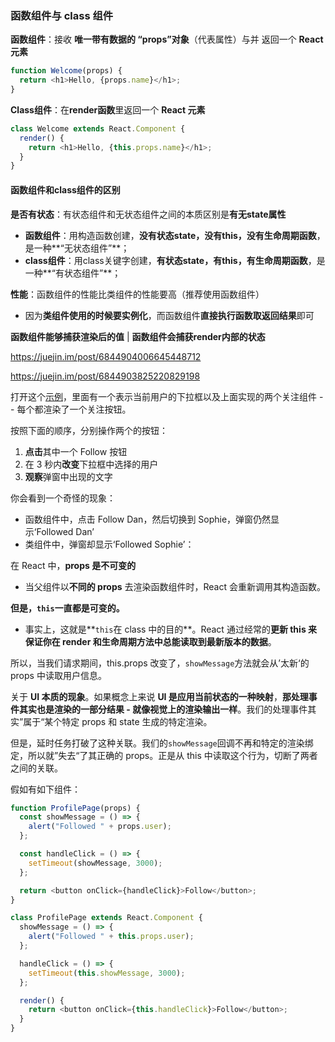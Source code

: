 ### 函数组件与 class 组件

**函数组件**：接收 **唯一带有数据的 “props”对象**（代表属性）与并 返回一个 **React 元素**

```js
function Welcome(props) {
  return <h1>Hello, {props.name}</h1>;
}
```

**Class组件**：在**render函数**里返回一个 **React 元素**

```js
class Welcome extends React.Component {
  render() {
    return <h1>Hello, {this.props.name}</h1>;
  }
}
```

#### 函数组件和class组件的区别

**是否有状态**：有状态组件和无状态组件之间的本质区别是**有无state属性**

- **函数组件**：用构造函数创建，**没有状态state，没有this，没有生命周期函数**，是一种**“无状态组件”**；
- **class组件**：用class关键字创建，**有状态state，有this，有生命周期函数**，是一种**“有状态组件”**；

**性能**：函数组件的性能比类组件的性能要高（推荐使用函数组件）

* 因为**类组件使用的时候要实例化**，而函数组件**直接执行函数取返回结果**即可

**函数组件能够捕获渲染后的值** | **函数组件会捕获render内部的状态**

https://juejin.im/post/6844904006645448712

https://juejin.im/post/6844903825220829198

打开这个[示例](https://codesandbox.io/s/pjqnl16lm7)，里面有一个表示当前用户的下拉框以及上面实现的两个关注组件 -- 每个都渲染了一个关注按钮。

按照下面的顺序，分别操作两个的按钮：

1. **点击**其中一个 Follow 按钮
2. 在 3 秒内**改变**下拉框中选择的用户
3. **观察**弹窗中出现的文字

你会看到一个奇怪的现象：

- 函数组件中，点击 Follow Dan，然后切换到 Sophie，弹窗仍然显示‘Followed Dan’
- 类组件中，弹窗却显示‘Followed Sophie’：



在 React 中，**props 是不可变的**

- 当父组件以**不同的 props** 去渲染函数组件时，React 会重新调用其构造函数。

**但是，`this`一直都是可变的。**

* 事实上，这就是**`this`在 class 中的目的**。React 通过经常的**更新 this 来保证你在 render 和生命周期方法中总能读取到最新版本的数据**。

所以，当我们请求期间，this.props 改变了，`showMessage`方法就会从’太新‘的 props 中读取用户信息。

关于 **UI 本质的现象**。如果概念上来说 **UI 是应用当前状态的一种映射**，**那处理事件其实也是渲染的一部分结果 - 就像视觉上的渲染输出一样**。我们的处理事件其实”属于“某个特定 props 和 state 生成的特定渲染。

但是，延时任务打破了这种关联。我们的`showMessage`回调不再和特定的渲染绑定，所以就”失去“了其正确的 props。正是从 this 中读取这个行为，切断了两者之间的关联。



假如有如下组件：

```js
function ProfilePage(props) {
  const showMessage = () => {
    alert("Followed " + props.user);
  };

  const handleClick = () => {
    setTimeout(showMessage, 3000);
  };

  return <button onClick={handleClick}>Follow</button>;
}
```

```js
class ProfilePage extends React.Component {
  showMessage = () => {
    alert("Followed " + this.props.user);
  };

  handleClick = () => {
    setTimeout(this.showMessage, 3000);
  };

  render() {
    return <button onClick={this.handleClick}>Follow</button>;
  }
}
```

